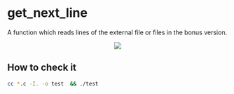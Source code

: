 #	get_next_line
A function which reads lines of the external file or files in the bonus version.
<p align="center">
  <a href="https://skillicons.dev">
    <img src="https://skillicons.dev/icons?i=c" />
  </a>
</p>

## How to check it
```bash
cc *.c -I. -o test  && ./test
```
